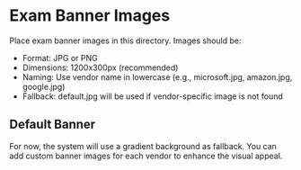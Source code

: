 # Exam Banner Images

Place exam banner images in this directory. Images should be:
- Format: JPG or PNG
- Dimensions: 1200x300px (recommended)
- Naming: Use vendor name in lowercase (e.g., microsoft.jpg, amazon.jpg, google.jpg)
- Fallback: default.jpg will be used if vendor-specific image is not found

## Default Banner
For now, the system will use a gradient background as fallback. You can add custom banner images for each vendor to enhance the visual appeal.